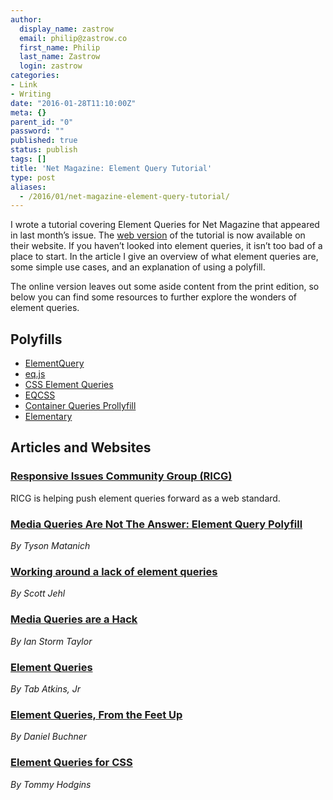 ```yaml
---
author:
  display_name: zastrow
  email: philip@zastrow.co
  first_name: Philip
  last_name: Zastrow
  login: zastrow
categories:
- Link
- Writing
date: "2016-01-28T11:10:00Z"
meta: {}
parent_id: "0"
password: ""
published: true
status: publish
tags: []
title: 'Net Magazine: Element Query Tutorial'
type: post
aliases:
  - /2016/01/net-magazine-element-query-tutorial/
---
```

<p>I wrote a tutorial covering Element Queries for Net Magazine that appeared in last month’s issue. The <a href="http://www.creativebloq.com/web-design/container-based-rwd-element-queries-11618978">web version</a> of the tutorial is now available on their website. If you haven’t looked into element queries, it isn’t too bad of a place to start. In the article I give an overview of what element queries are, some simple use cases, and an explanation of using a polyfill.</p>
<p>The online version leaves out some aside content from the print edition, so below you can find some resources to further explore the wonders of element queries.</p>
<h2 id="polyfills">Polyfills</h2>
<ul>
<li><a href="https://github.com/tysonmatanich/elementQuery">ElementQuery</a></li>
<li><a href="https://github.com/Snugug/eq.js">eq.js</a></li>
<li><a href="https://github.com/Snugug/eq.js">CSS Element Queries</a></li>
<li><a href="http://eqcss.github.io/eqcss/">EQCSS</a></li>
<li><a href="https://github.com/ausi/cq-prolyfill">Container Queries Prollyfill</a></li>
<li><a href="https://github.com/filamentgroup/elementary">Elementary</a></li>
</ul>
<h2 id="articles-and-websites">Articles and Websites</h2>
<h3 id="responsive-issues-community-group-ricg"><a href="http://ricg.io">Responsive Issues Community Group (RICG)</a></h3>
<p>RICG is helping push element queries forward as a web standard.</p>
<h3 id="media-queries-are-not-the-answer-element-query-polyfill"><a href="http://www.smashingmagazine.com/2013/06/media-queries-are-not-the-answer-element-query-polyfill/">Media Queries Are Not The Answer: Element Query Polyfill</a></h3>
<p><em>By Tyson Matanich</em></p>
<h3 id="working-around-a-lack-of-element-queries"><a href="https://www.filamentgroup.com/lab/element-query-workarounds.html">Working around a lack of element queries</a></h3>
<p><em>By Scott Jehl</em></p>
<h3 id="media-queries-are-a-hack"><a href="http://ianstormtaylor.com/media-queries-are-a-hack/">Media Queries are a Hack</a></h3>
<p><em>By Ian Storm Taylor</em></p>
<h3 id="element-queries"><a href="http://www.xanthir.com/b4PR0">Element Queries</a></h3>
<p><em>By Tab Atkins, Jr</em></p>
<h3 id="element-queries-from-the-feet-up"><a href="http://www.backalleycoder.com/2014/04/18/element-queries-from-the-feet-up/">Element Queries, From the Feet Up</a></h3>
<p><em>By Daniel Buchner</em></p>
<h3 id="element-queries-for-css"><a href="http://codepen.io/tomhodgins/post/element-queries-for-css">Element Queries for CSS</a></h3>
<p><em>By Tommy Hodgins</em></p>
